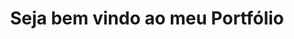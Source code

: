 
<h1 align="center"> Seja bem vindo ao meu Portfólio</h1>

</br>
<img src="/home/vinidipaula/Downloads/Logotipo/preto.png" alt="logotipo />
